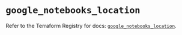 # `google_notebooks_location`

Refer to the Terraform Registry for docs: [`google_notebooks_location`](https://registry.terraform.io/providers/hashicorp/google-beta/6.31.0/docs/resources/google_notebooks_location).
